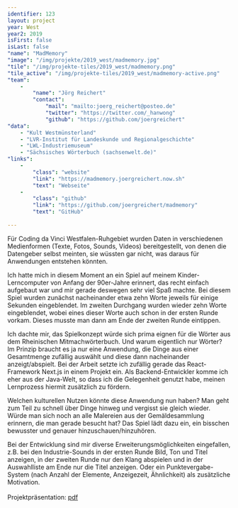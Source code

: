 ```yaml
---
identifier: 123
layout: project
year: West
year2: 2019
isFirst: false
isLast: false
"name": "MadMemory"
"image": "/img/projekte/2019_west/madmemory.jpg"
"tile": "/img/projekte-tiles/2019_west/madmemory.png"
"tile_active": "/img/projekte-tiles/2019_west/madmemory-active.png"
"team":
    -
        "name": "Jörg Reichert"
        "contact":
            "mail": "mailto:joerg_reichert@posteo.de"
            "twitter": "https://twitter.com/_hanwong"
            "github": "https://github.com/joergreichert"
"data":
    - "Kult Westmünsterland"
    - "LVR-Institut für Landeskunde und Regionalgeschichte"
    - "LWL-Industriemuseum"
    - "Sächsisches Wörterbuch (sachsenwelt.de)"
"links":
    -
        "class": "website"
        "link": "https://madmemory.joergreichert.now.sh"
        "text": "Webseite"
    -
        "class": "github"
        "link": "https://github.com/joergreichert/madmemory"
        "text": "GitHub"
           
---
```

Für Coding da Vinci Westfalen-Ruhgebiet wurden Daten in verschiedenen Medienformen (Texte, Fotos, Sounds, Videos) bereitgestellt, von denen die Datengeber selbst meinten, sie wüssten gar nicht, was daraus für Anwendungen entstehen könnten.

Ich hatte mich in diesem Moment an ein Spiel auf meinem Kinder-Lerncomputer von Anfang der 90er-Jahre erinnert, das recht einfach aufgebaut war und mir gerade deswegen sehr viel Spaß machte. Bei diesem Spiel wurden zunächst nacheinander etwa zehn Worte jeweils für einige Sekunden eingeblendet. Im zweiten Durchgang wurden wieder zehn Worte eingeblendet, wobei eines dieser Worte auch schon in der ersten Runde vorkam. Dieses musste man dann am Ende der zweiten Runde eintippen.

Ich dachte mir, das Spielkonzept würde sich prima eignen für die Wörter aus dem Rheinischen Mitmachwörterbuch. Und warum eigentlich nur Wörter? Im Prinzip braucht es ja nur eine Anwendung, die Dinge aus einer Gesamtmenge zufällig auswählt und diese dann nacheinander anzeigt/abspielt. Bei der Arbeit setzte ich zufällig gerade das React-Framework Next.js in einem Projekt ein. Als Backend-Entwickler komme ich eher aus der Java-Welt, so dass ich die Gelegenheit genutzt habe, meinen Lernprozess hiermit zusätzlich zu fördern.

Welchen kulturellen Nutzen könnte diese Anwendung nun haben? Man geht zum Teil zu schnell über Dinge hinweg und vergisst sie gleich wieder. Würde man sich  noch an alle Malereien aus der Gemäldesammlung erinnern, die man gerade besucht hat? Das Spiel lädt dazu ein, ein bisschen bewusster und genauer hinzuschauen/hinzuhören. 

Bei der Entwicklung sind mir diverse Erweiterungsmöglichkeiten eingefallen, z.B. bei den Industrie-Sounds in der ersten Runde Bild, Ton und Titel anzeigen, in der zweiten Runde nur den Klang abspielen und in der Auswahlliste am Ende nur die Titel anzeigen. Oder ein Punktevergabe-System (nach Anzahl der Elemente, Anzeigezeit, Ähnlichkeit) als zusätzliche Motivation.<br/><br/>
Projektpräsentation: <a href="/projekte/2019_west/madmemory.pdf" target="_blank">pdf</a>